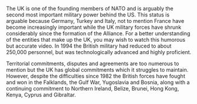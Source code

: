 The UK is one of the founding members of NATO and is arguably the second
most important military power behind the US. This status is arguable
because Germany, Turkey and Italy, not to mention France have become
increasingly important while the UK military forces have shrunk
considerably since the formation of the Alliance. For a better
understanding of the entities that make up the UK, you may wish to watch
this humorous but accurate video. In 1994 the British military had
reduced to about 250,000 personnel, but was technologically advanced and
highly proficient.

Territorial commitments, disputes and agreements are too numerous to
mention but the UK has global commitments which it struggles to
maintain. However, despite the difficulties since 1982 the British
forces have fought and won in the Falklands, the Gulf War, Yugoslavia
and Bosnia, along with a continuing commitment to Northern Ireland,
Belize, Brunei, Hong Kong, Kenya, Cyprus and Gibraltar.
